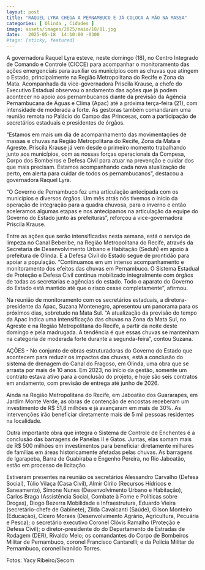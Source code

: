 ```yaml
---
layout: post
title: "RAQUEL LYRA CHEGA A PERNAMBUCO E JÁ COLOCA A MÃO NA MASSA"
categories: [ Olinda , Cidades ]
image: assets/images/2025/maio/18/01.jpg
date:   2025-05-18  14:10:00 -0300
#tags: [sticky, featured]
---
```

A governadora Raquel Lyra esteve, neste domingo (18), no Centro Integrado de Comando e Controle (CICCE) para acompanhar o monitoramento das ações emergenciais para auxiliar os municípios com as chuvas que atingem o Estado, principalmente na Região Metropolitana do Recife e Zona da Mata. Acompanhada da vice-governadora Priscila Krause, a chefe do Executivo Estadual observou o andamento das ações que já podem acontecer no apoio aos pernambucanos diante da previsão da Agência Pernambucana de Águas e Clima (Apac) até a próxima terça-feira (21), com intensidade de moderada a forte. As gestoras também comandaram uma reunião remota no Palácio do Campo das Princesas, com a participação de secretários estaduais e presidentes de órgãos.

“Estamos em mais um dia de acompanhamento das movimentações de massas e chuvas na Região Metropolitana do Recife, Zona da Mata e Agreste. Priscila Krause já vem desde o primeiro momento trabalhando junto aos municípios, com as nossas forças operacionais da Compesa, Corpo dos Bombeiros e Defesa Civil para atuar na prevenção e cuidar dos que mais precisam. Estamos acompanhando cada nova atualização de perto, em alerta para cuidar de todos os pernambucanos”, destacou a governadora Raquel Lyra.

“O Governo de Pernambuco fez uma articulação antecipada com os municípios e diversos órgãos. Um mês atrás nós tivemos o início da operação de integração para a quadra chuvosa, para o inverno e então aceleramos algumas etapas e nos antecipamos na articulação da equipe do Governo do Estado junto às prefeituras”, reforçou a vice-governadora Priscila Krause.

Entre as ações que serão intensificadas nesta semana, está o serviço de limpeza no Canal Beberibe, na Região Metropolitana do Recife, através da Secretaria de Desenvolvimento Urbano e Habitação (Seduh) em apoio à prefeitura de Olinda. E a Defesa Civil do Estado segue de prontidão para apoiar a população. “Continuamos em um intenso acompanhamento e monitoramento dos efeitos das chuvas em Pernambuco. O Sistema Estadual de Proteção e Defesa Civil continua mobilizado integralmente com órgãos de todas as secretarias e agências do estado. Todo o aparato do Governo do Estado está mantido até que o risco cesse completamente”, afirmou.

Na reunião de monitoramento com os secretários estaduais, a diretora-presidente da Apac, Suzana Montenegro, apresentou um panorama para os próximos dias, sobretudo na Mata Sul. “A atualização da previsão do tempo da Apac indica uma  intensificação das chuvas na Zona da Mata Sul, no Agreste e na Região Metropolitana do Recife, a partir da noite deste domingo e pela madrugada. A tendência é que essas chuvas se mantenham na categoria de moderada forte durante a segunda-feira”, contou Suzana.

AÇÕES - No conjunto de obras estruturadoras do Governo do Estado que acontecem para reduzir os impactos das chuvas, está a conclusão do sistema de drenagem do Canal do Fragoso, em Olinda, uma obra que se arrasta por mais de 10 anos. Em 2023, no início da gestão, somente um contrato estava ativo para a conclusão do projeto, e hoje são seis contratos em andamento, com previsão de entrega até junho de 2026.

Ainda na Região Metropolitana do Recife, em Jaboatão dos Guararapes, em Jardim Monte Verde, as obras de contenção de encostas receberam um investimento de R$ 51,8 milhões e já avançaram em mais de 30%. As intervenções irão beneficiar diretamente mais de 5 mil pessoas residentes na localidade.

Outra importante obra que integra o Sistema de Controle de Enchentes é a conclusão das barragens de Panelas II e Gatos. Juntas, elas somam mais de R$ 500 milhões em investimentos para beneficiar diretamente milhares de famílias em áreas historicamente afetadas pelas chuvas.  As barragens de Igarapeba, Barra de Guabiraba e Engenho Pereira, no Rio Jaboatão, estão em processo de licitação.

Estiveram presentes na reunião os secretários Alessandro Carvalho (Defesa Social), Túlio Vilaça (Casa Civil), Almir Cirilo (Recursos Hídricos e Saneamento), Simone Nunes (Desenvolvimento Urbano e Habitação), Carlos Braga (Assistência Social, Combate à Fome e Políticas sobre Drogas), Diogo Bezerra Mobilidade e Infraestrutura, Eduardo Vieira (secretário-chefe de Gabinete), Zilda Cavalcanti (Saúde), Gilson Monteiro (Educação), Cícero Moraes (Desenvolvimento Agrário, Agricultura, Pecuária e Pesca); o secretário executivo Coronel Clóvis Ramalho (Proteção e Defesa Civil); o diretor-presidente do do Departamento de Estradas de Rodagem (DER), Rivaldo Melo; os comandantes do Corpo de Bombeiros Militar de Pernambuco, coronel Francisco Cantarelli; e da Polícia Militar de Pernambuco, coronel Ivanildo Torres.

Fotos: Yacy Ribeiro/Secom